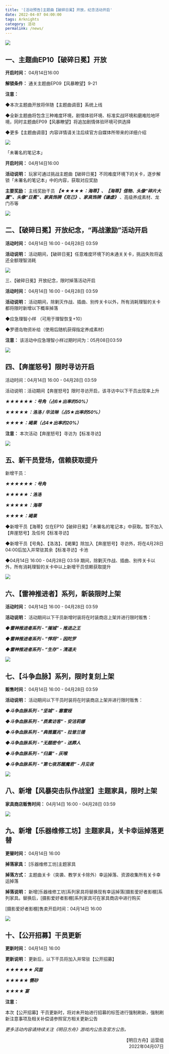```yaml
---
title: '[活动预告]主题曲【破碎日冕】开放，纪念活动开启'
date: 2022-04-07 04:00:00
tags: Arknights
category: 活动
permalink: /news/
---
```


![](https://web.hycdn.cn/arknights/official/pic/20220406/8bbc5690b07758825a92acf64ef5da1e.JPG)

<!-- more -->


## 一、主题曲EP10【破碎日冕】开放

**开启时间：** 04月14日16:00

**解锁条件：** 通关主题曲EP09【风暴瞭望】9-21

**注意：**

◆本次主题曲开放将伴随【主题曲调音】系统上线

◆全新主题曲将包含三种难度环境，剧情体验环境、标准实战环境和磨难险地环境，同时主题曲EP09【风暴瞭望】将追加剧情体验环境可供选择

◆更多【主题曲调音】内容详情请关注后续官方自媒体所带来的详细介绍

![](https://web.hycdn.cn/arknights/official/pic/20220406/0f72c73bee3fadfcdc28933555503702.JPG)

「未署名的笔记本」

**开启时间：** 04月14日16:00

**活动说明：** 玩家可通过挑战主题曲【破碎日冕】不同难度环境下的关卡，逐步解锁「未署名的笔记本」中的内容，获取对应奖励

**主要奖励：** 主线奖励干员 ***【★★★★★：海蒂】、【海蒂】信物、头像“碎片大厦”、头像“日冕”、家具饰牌《克己》、家具饰牌《谦虚》*** 、高级养成素材、龙门币等

![](https://web.hycdn.cn/arknights/official/pic/20220406/02d07c04b4f033c5a154b765647f0d48.jpg)

## 二、【破碎日冕】开放纪念，“再战激励”活动开启

**活动时间：** 04月14日 16:00 - 04月28日 03:59

**活动说明：** 活动期间，【破碎日冕】任意难度环境下的未通关关卡，挑战失败将返还全额理智消耗

![](https://web.hycdn.cn/arknights/official/pic/20220406/c73fb1e7a102a75522b08c73fa4d5f59.jpg)

三、【破碎日冕】开放纪念，限时掉落活动开启

**活动时间：** 04月14日 16:00 - 04月28日 03:59

**活动说明：** 活动期间，除剿灭作战、插曲、别传关卡以外，所有消耗理智的关卡都将限时新增以下概率掉落

◆应急理智小样 （可用于理智恢复+10）

◆罗德岛物资补给（使用后随机获得指定养成素材）


**注意：** 该活动中应急理智小样过期时间为：05月08日03:59

![](https://web.hycdn.cn/arknights/official/pic/20220406/9d125d1bf9dba669c7b8fef4ce1419bf.JPG)

## 四、【奔崖怒号】限时寻访开启

活动时间：04月14日 16:00 - 04月28日 03:59

活动说明：活动期间【奔崖怒号】限时寻访开启，该寻访中以下干员出现率上升

***★★★★★★：号角（占6★出率的50%）***

***★★★★★：洛洛  /  华法琳（占5★出率的50%）***

***★★★★：褐果（占4★出率的20%）***

**注意：** 本次活动【奔崖怒号】寻访为【标准寻访】

![](https://web.hycdn.cn/arknights/official/pic/20220406/70fb2ddd0884be1e81787a8df1238327.JPG)

## 五、新干员登场，信赖获取提升

新增干员：

***★★★★★★：号角***

***★★★★★：洛洛***

***★★★★★：海蒂***

***★★★★：褐果***

◆新增干员【海蒂】仅在EP10【破碎日冕】「未署名的笔记本」中获取。暂不加入【奔崖怒号】及任何【标准寻访】

◆新增干员【号角】、【洛洛】、【褐果】除加入【奔崖怒号】寻访外，将在4月28日04:00后加入并常驻其余【标准寻访】卡池

◆04月14日 16:00 - 04月28日 03:59 期间，除剿灭作战、插曲、别传关卡以外，所有消耗理智的关卡中以上新增干员信赖获取提升

![](https://web.hycdn.cn/arknights/official/pic/20220406/52f36abc70e39dbea3bb4e56225b21a7.jpg)

## 六、【雷神推进者】系列，新装限时上架

**活动时间：** 04月14日 16:00 - 04月28日 03:59

**活动说明：** 活动期间以下干员新增时装将在时装商店上架并进行限时贩售：

***◆雷神推进者系列 - “摧城” - 推进之王***

***◆雷神推进者系列 - “悍将” - 因陀罗***

***◆雷神推进者系列 - “生存” - 清道夫***

![](https://web.hycdn.cn/arknights/official/pic/20220406/e1d157a1fd4d58316f01fd8c652a9846.jpg)

## 七、【斗争血脉】系列，限时复刻上架

**贩售时间：** 04月14日 16:00 - 04月28日 03:59

**活动说明：** 活动期间以下干员时装将在时装商店上架并进行限时贩售：

***◆斗争血脉系列 - “坚城” - 塞雷娅***

***◆斗争血脉系列 - “质素访客” - 安洁莉娜***

***◆斗争血脉系列 - “典雅噩兆” - 拉普兰德***

***◆斗争血脉系列 - “无题密令” - 送葬人***

***◆斗争血脉系列 - “归巢” - 灰喉***

***◆斗争血脉系列 - “第七夜苏醒魔君” - 月见夜***

![](https://web.hycdn.cn/arknights/official/pic/20220406/b18359b748ae2d2cf693f6d1e1c55219.jpg)

## 八、新增【风暴突击队作战室】主题家具，限时上架

**家具商店贩售时间：** 04月14日 16:00 - 04月28日 03:59

![](https://web.hycdn.cn/arknights/official/pic/20220406/6f9b43408d7350d0a5e578835eb03c44.jpg)

## 九、新增【乐器维修工坊】主题家具，关卡幸运掉落更替

**更替时间：** 04月14日 16:00

**掉落家具：** [乐器维修工坊]主题家具

**掉落方式：** 主题曲关卡（突袭、教学关卡除外）幸运掉落、资源收集所有关卡幸运掉落

**掉落说明：** 新增[乐器维修工坊]系列家具将替换现有幸运掉落[摄影爱好者影棚]系列家具。替换后，[摄影爱好者影棚]系列家具可在家具商店中进行购买

[摄影爱好者影棚]售卖开启时间：04月14日 16:00

![](https://web.hycdn.cn/arknights/official/pic/20220406/df11b2cd246d18b180569885cf07d0d2.jpg)

## 十、【公开招募】干员更新

**更新时间：** 04月14日 16:00

**更新说明：** 更新后，以下干员将加入并常驻【公开招募】

***★★★★★★ 风笛***

***★★★★★ 慑砂***

***★★★★ 宴***

**注意：**

本次【公开招募】干员更新时，将对未开始进行招募的标签进行强制刷新，强制刷新注意事项及相关补偿请参照官方相关更新公告

*更多活动内容请持续关注《明日方舟》游戏内公告及官方公告。*

<p style="text-align: right">【明日方舟】运营组<br />2022年04月07日</p>
